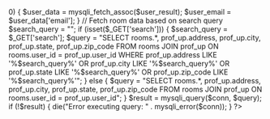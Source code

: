 <?php
session_start();
include 'config.php';

// Check if the user is logged in
if (!isset($_SESSION['user_id'])) {
    header("Location: login.php");
    exit();
}

// Check if the user exists in the database
$room_id = $_SESSION['user_id'];
$room_query = "SELECT * FROM mylo_regi WHERE id = '$room_id'";
$room_result = mysqli_query($conn, $room_query);

if (mysqli_num_rows($room_result) == 0) {
    // User does not exist, destroy session and redirect to login page
    session_destroy();
    header("Location: login.php");
    exit();
}

// Fetch the logged-in user's email
$user_email = "";
$user_query = "SELECT email FROM mylo_regi WHERE id = '$room_id'";
$user_result = mysqli_query($conn, $user_query);
if ($user_result && mysqli_num_rows($user_result) > 0) {
    $user_data = mysqli_fetch_assoc($user_result);
    $user_email = $user_data['email'];
}

// Fetch room data based on search query
$search_query = "";
if (isset($_GET['search'])) {
    $search_query = $_GET['search'];
    $query = "SELECT rooms.*, prof_up.address, prof_up.city, prof_up.state, prof_up.zip_code 
              FROM rooms 
              JOIN prof_up ON rooms.user_id = prof_up.user_id 
              WHERE prof_up.address LIKE '%$search_query%' 
              OR prof_up.city LIKE '%$search_query%' 
              OR prof_up.state LIKE '%$search_query%' 
              OR prof_up.zip_code LIKE '%$search_query%'";
} else {
    $query = "SELECT rooms.*, prof_up.address, prof_up.city, prof_up.state, prof_up.zip_code 
              FROM rooms 
              JOIN prof_up ON rooms.user_id = prof_up.user_id";
}
$result = mysqli_query($conn, $query);

if (!$result) {
    die("Error executing query: " . mysqli_error($conn));
}
?>

<!DOCTYPE html>
<html lang="en">
<head>
    <meta charset="UTF-8">
    <meta name="viewport" content="width=device-width, initial-scale=1.0">
    <title>Home - Rent Solution</title>
    <link href="https://cdn.jsdelivr.net/npm/bootstrap@5.1.3/dist/css/bootstrap.min.css" rel="stylesheet">
    <style>
        /* Navbar styling */
        .navbar {
            margin-top: 20px;
            background-color: #f8f9fa;
        }
        .navbar-brand {
            font-size: 2em;
            font-weight: bold;
            margin: auto;
        }

        /* Card styling */
        .card {
            box-shadow: 0 4px 8px rgba(0, 0, 0, 0.1);
            transition: transform 0.2s ease-in-out;
        }
        .card:hover {
            transform: scale(1.05);
        }
        .card-img-top {
            height: 250px;
            object-fit: cover;
        }

        /* Page header styling */
        h1 {
            text-align: center;
            margin-bottom: 30px;
            color: #343a40;
        }

        /* Footer styling */
        footer {
            margin-top: 50px;
            text-align: center;
            padding: 10px;
            background-color: #f8f9fa;
            color: #6c757d;
        }

        /* Search bar styling */
        .search-bar {
            margin-top: 20px;
            margin-bottom: 20px;
        }

        /* Center button in card body */
        .card-body a {
            display: flex;
            flex-direction: column;
            align-items: center;
        }
    </style>
</head>
<body>
    <nav class="navbar navbar-expand-lg navbar-light">
        <div class="container-fluid">
            <a class="navbar-brand mx-auto" href="index.php">Rent Solution</a>
            <button class="navbar-toggler" type="button" data-bs-toggle="collapse" data-bs-target="#navbarNav" aria-controls="navbarNav" aria-expanded="false" aria-label="Toggle navigation">
                <span class="navbar-toggler-icon"></span>
            </button>
            <div class="collapse navbar-collapse" id="navbarNav">
                <ul class="navbar-nav me-auto">
                    <li class="nav-item">
                        <a class="nav-link" href="add_room.php">Add Room</a>
                    </li>
                    <li class="nav-item">
                        <a class="nav-link" href="about.php">About</a>
                    </li>
                    <li class="nav-item">
                        <a class="nav-link" href="logout.php">Logout</a>
                    </li>
                    <li class="nav-item">
                        <a class="nav-link" href="profile.php">Profile</a>
                    </li>
                </ul>
<span class="navbar-text">
                    <?php echo htmlspecialchars($user_email); ?>
                </span>
            </div>
        </div>
    </nav>
    <div class="search-bar">
        <form method="GET" action="index.php">
            <div class="input-group">
                <input type="text" class="form-control" name="search" placeholder="Search by address, city, state, or zip code" value="<?php echo htmlspecialchars($search_query); ?>">
                <button class="btn btn-primary" type="submit">Search</button>
            </div>
        </form>
    </div>
    <div class="container mt-5">
        <h1>Welcome to Rent Solution</h1>
        <div class="row">
            <?php while ($room = mysqli_fetch_assoc($result)): ?>
                <div class="col-md-4">
                    <div class="card mb-4">
                        <img src="uploads/<?php echo htmlspecialchars($room['image']); ?>" class="card-img-top" alt="Room Image">
                        <div class="card-body">
                            <h5 class="card-title">Price: <?php echo isset($room['price']) ? htmlspecialchars($room['price']) : 'N/A'; ?></h5>
                            <p class="card-text">Size: <?php echo isset($room['size']) ? htmlspecialchars($room['size']) : 'N/A'; ?></p>
                            <p class="card-text">Details: <?php echo isset($room['details']) ? htmlspecialchars($room['details']) : 'N/A'; ?></p>
                            <table>
                                <tr>
                                    <th>Address</th>
                                    <td><?php echo htmlspecialchars($room['address']); ?></td>
                                </tr>
                                <tr>
                                    <th>City</th>
                                    <td><?php echo htmlspecialchars($room['city']); ?></td>
                                </tr>
                                <tr>
                                    <th>State</th>
                                    <td><?php echo htmlspecialchars($room['state']); ?></td>
                                </tr>
                                <tr>
                                    <th>Zip Code</th>
                                    <td><?php echo htmlspecialchars($room['zip_code']); ?></td>
                                </tr>
                            </table>
                            <a href="room_bock.php?id=<?php echo $room['id']; ?>" class="btn btn-primary"> Room bock</a>
                        </div>
                    </div>
                </div>
            <?php endwhile; ?>
        </div>
    </div>

    <footer>
        <p>&copy; 2025 Rent Solution. All rights reserved.</p>
    </footer>

    <script src="https://cdn.jsdelivr.net/npm/bootstrap@5.1.3/dist/js/bootstrap.bundle.min.js"></script>
</body>
</html>
